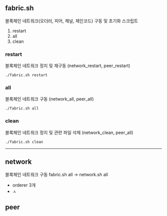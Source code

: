 ## fabric.sh
블록체인 네트워크(오더러, 피어, 채널, 체인코드) 구동 및 초기화 스크립트
1. restart
2. all
3. clean
### restart
블록체인 네트워크 정지 및 재구동 (network_restart, peer_restart)
``` shell
./fabric.sh restart
```
### all
블록체인 네트워크 구동 (network_all, peer_all)
``` shell
./fabric.sh all
```
### clean
블록체인 네트워크 정지 및 관련 파일 삭제 (network_clean, peer_all)
``` shell
./fabric.sh clean
```
---
## network
블록체인 네트워크 구동
fabric.sh all -> network.sh all
 * orderer 3개
 * ㅅ
## peer
